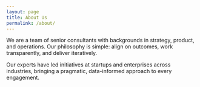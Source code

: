 ```yaml
---
layout: page
title: About Us
permalink: /about/
---
```


We are a team of senior consultants with backgrounds in strategy, product, and operations. Our philosophy is simple: align on outcomes, work transparently, and deliver iteratively.

Our experts have led initiatives at startups and enterprises across industries, bringing a pragmatic, data-informed approach to every engagement.
